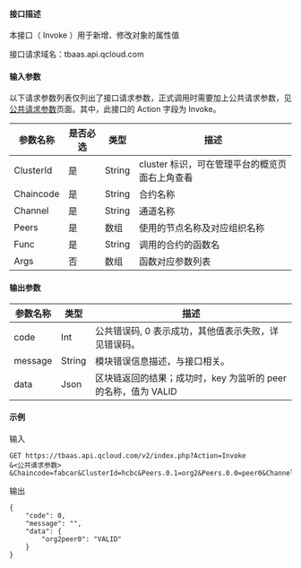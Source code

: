 #### 接口描述

本接口（ Invoke ）用于新增、修改对象的属性值

接口请求域名：tbaas.api.qcloud.com

####  输入参数

以下请求参数列表仅列出了接口请求参数，正式调用时需要加上公共请求参数，见[公共请求参数](http://tcecqpoc.fsphere.cn/document/product/236/6921)页面。其中，此接口的 Action 字段为 Invoke。

| 参数名称      | 是否必选 | 类型     | 描述                         |
| --------- | ---- | ------ | -------------------------- |
| ClusterId | 是    | String | cluster 标识，可在管理平台的概览页面右上角查看 |
| Chaincode | 是    | String | 合约名称                       |
| Channel   | 是    | String | 通道名称                       |
| Peers     | 是    | 数组     | 使用的节点名称及对应组织名称             |
| Func      | 是    | String | 调用的合约的函数名                  |
| Args      | 否    | 数组     | 函数对应参数列表                   |

#### 输出参数

| 参数名称    | 类型     | 描述                                  |
| ------- | ------ | ----------------------------------- |
| code    | Int    | 公共错误码, 0 表示成功，其他值表示失败，详见错误码。         |
| message | String | 模块错误信息描述，与接口相关。                     |
| data    | Json   | 区块链返回的结果；成功时，key 为监听的 peer 的名称，值为 VALID |

#### 示例

输入

```
GET https://tbaas.api.qcloud.com/v2/index.php?Action=Invoke
&<公共请求参数>
&Chaincode=fabcar&ClusterId=hcbc&Peers.0.1=org2&Peers.0.0=peer0&Channel=wfchannel&Func=createCarArgs.4=Nick&Args.3=Black&Args.2=Volt&Args.1=Chevy&Args.0=CAR1
```

输出

```
{
    "code": 0,
    "message": "",
    "data": {
        "org2peer0": "VALID"
    }
}
```
